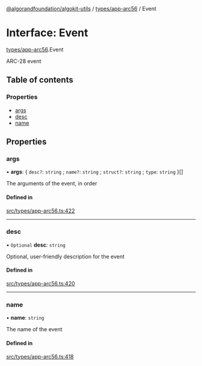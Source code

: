 [@algorandfoundation/algokit-utils](../README.md) / [types/app-arc56](../modules/types_app_arc56.md) / Event

# Interface: Event

[types/app-arc56](../modules/types_app_arc56.md).Event

ARC-28 event

## Table of contents

### Properties

- [args](types_app_arc56.Event.md#args)
- [desc](types_app_arc56.Event.md#desc)
- [name](types_app_arc56.Event.md#name)

## Properties

### args

• **args**: \{ `desc?`: `string` ; `name?`: `string` ; `struct?`: `string` ; `type`: `string`  }[]

The arguments of the event, in order

#### Defined in

[src/types/app-arc56.ts:422](https://github.com/algorandfoundation/algokit-utils-ts/blob/main/src/types/app-arc56.ts#L422)

___

### desc

• `Optional` **desc**: `string`

Optional, user-friendly description for the event

#### Defined in

[src/types/app-arc56.ts:420](https://github.com/algorandfoundation/algokit-utils-ts/blob/main/src/types/app-arc56.ts#L420)

___

### name

• **name**: `string`

The name of the event

#### Defined in

[src/types/app-arc56.ts:418](https://github.com/algorandfoundation/algokit-utils-ts/blob/main/src/types/app-arc56.ts#L418)
